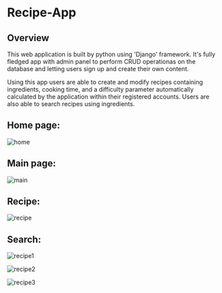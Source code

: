 # Recipe-App
## Overview

This web application is built by python using 'Django' framework. It's fully fledged app with admin panel to perform CRUD operationas on the database and letting users sign up and create their own content.

Using this app users are able to create and modify recipes containing ingredients, cooking time, and a difficulty parameter automatically calculated by the application within their registered accounts. Users are also able to search recipes using ingredients.

## Home page:

![home](home.PNG)

## Main page:

![main](main.PNG)

## Recipe:

![recipe](recipe.PNG)

## Search:

![recipe1](recipe1.PNG)


![recipe2](recipe2.PNG)

![recipe3](recipe3.PNG)
